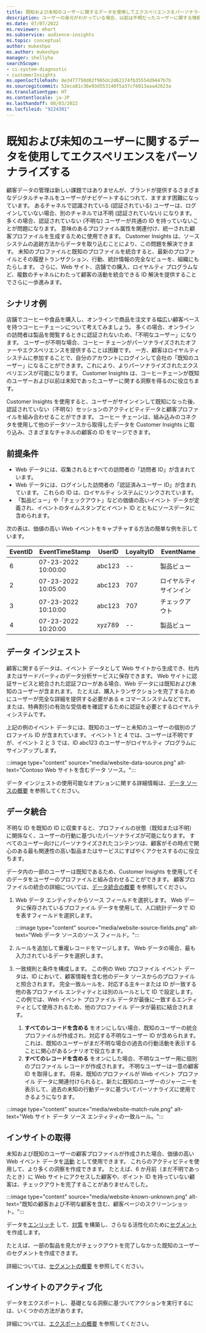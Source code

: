 ```yaml
---
title: 既知および未知のユーザーに関するデータを使用してエクスペリエンスをパーソナライズする
description: ユーザーの身元がわかっている場合、以前は不明だったユーザーに関する情報を組み込みます。
ms.date: 07/07/2022
ms.reviewer: mhart
ms.subservice: audience-insights
ms.topic: conceptual
author: mukeshpo
ms.author: mukeshpo
manager: shellyha
searchScope:
- ci-system-diagnostic
- customerInsights
ms.openlocfilehash: 8e3477750d82f965dc2d62174fb35554d9447b7b
ms.sourcegitcommit: 52eca81c36e93d553140f5a37cf6013aaa42623a
ms.translationtype: HT
ms.contentlocale: ja-JP
ms.lasthandoff: 08/03/2022
ms.locfileid: "9224301"
---
```

# <a name="personalize-your-experiences-with-data-about-known-and-unknown-users"></a>既知および未知のユーザーに関するデータを使用してエクスペリエンスをパーソナライズする

顧客データの管理は新しい課題ではありませんが、ブランドが提供するさまざまなデジタルチャネルをユーザーがナビゲートするにつれて、ますます困難になっています。 あるチャネルで認識されている (認証されている) ユーザーは、ログインしていない場合、別のチャネルでは不明 (認証されていない) になります。 多くの場合、認証されていない (不明な) ユーザーが共通の ID を持っていないことが問題になります。 意味のあるプロファイル属性を関連付け、統一された顧客プロファイルを生成するために使用できます。 Customer Insights は、ソース システムの追跡方法からデータを取り込むことにより、この問題を解決できます。 未知のプロファイルと既知のプロファイルを統合すると、最新のプロファイルとその履歴トランザクション、行動、統計情報の完全なビューを、組織にもたらします。 さらに、Web サイト、店舗での購入、ロイヤルティ プログラムなど、複数のチャネルにわたって顧客の活動を統合できる ID 解決を提供することでさらに一歩進みます。

## <a name="sample-scenario"></a>シナリオ例

店舗でコーヒーや食品を購入し、オンラインで商品を注文する幅広い顧客ベースを持つコーヒーチェーンについて考えてみましょう。 多くの場合、オンラインの訪問者は製品を閲覧するときに認証されないため、「不明なユーザー」になります。 ユーザーが不明な場合、コーヒー チェーンがパーソナライズされたオファーやエクスペリエンスを提供することは困難です。 一方、顧客はロイヤルティ システムに参加することで、自分のアカウントにログインして会社の「既知のユーザー」になることができます。これにより、よりパーソナライズされたエクスペリエンスが可能になります。 Customer Insights は、コーヒーチェーンが既知のユーザーおよび以前は未知であったユーザーに関する洞察を得るのに役立ちます。

Customer Insights を使用すると、ユーザーがサインインして既知になった後、認証されていない（不明な）セッションのアクティビティデータと顧客プロファイルを組み合わせることができます。 コーヒー チェーンは、組み込みのコネクタを使用して他のデータソースから取得したデータを Customer Insights に取り込み、さまざまなチャネルの顧客の ID をマージできます。

## <a name="prerequisites"></a>前提条件

- Web データには、収集されるとすべての訪問者の「訪問者 ID」が含まれています。
- Web データには、ログインした訪問者の「認証済みユーザー ID」が含まれています。 これらの ID は、ロイヤルティ システムにリンクされています。
- 「製品ビュー」や「チェックアウト」などの価値の高いイベント データが定義され、イベントのタイムスタンプとイベント ID とともにソースデータに含められます。

次の表は、価値の高い Web イベントをキャプチャする方法の簡単な例を示しています。

|EventID|EventTimeStamp|UserID|LoyaltyID|EventName|
|--|--|--|--|--|
|6|07-23-2022 10:00:00|abc123|--|製品ビュー|
|2|07-23-2022 10:05:00|abc123|707|ロイヤルティ サインイン|
|3|07-23-2022 10:10:00|abc123|707|チェックアウト|
|4|07-23-2022 10:20:00|xyz789|--|製品ビュー|

## <a name="data-ingestion"></a>データ インジェスト

顧客に関するデータは、イベント データとして Web サイトから生成でき、社内またはサードパーティのデータ分析サービスに保存できます。 Web サイトに認証サービスと統合された認証フローがある場合、Web データには既知および未知のユーザーが含まれます。 たとえば、購入トランザクションを完了するためにユーザーが完全な詳細を提供する必要がある e コマースシステムなどです。 または、特典割引の有効な受信者を確認するために認証を必要とするロイヤルティシステムです。

上記の例のイベント データには、既知のユーザーと未知のユーザーの個別のプロファイル ID が含まれています。 イベント 1 と 4 では、ユーザーは不明ですが、イベント 2 と 3 では、ID abc123 のユーザーがロイヤルティ プログラムにサインアップします。

:::image type="content" source="media/website-data-source.png" alt-text="Contoso Web サイトを含むデータ ソース。":::

データ インジェストの使用可能なオプションに関する詳細情報は、[データ ソースの概要](data-sources.md) を参照してください。

## <a name="data-unification"></a>データ統合

不明な ID を既知の ID に収束すると、プロファイルの状態（既知または不明）に関係なく、ユーザーの行動に基づいたパーソナライズが可能になります。 すべてのユーザー向けにパーソナライズされたコンテンツは、顧客がその時点で関心のある最も関連性の高い製品またはサービスにすばやくアクセスするのに役立ちます。

データ内の一部のユーザーは既知であるため、Customer Insights を使用してそのデータをユーザーのプロファイルと組み合わせることができます。 顧客プロファイルの統合の詳細については、[データ統合の概要](data-unification.md) を参照してください。

1. Web データ エンティティからソース フィールドを選択します。 Web データに保存されているプロファイル データを使用して、人口統計データで ID を表すフィールドを選択します。

   :::image type="content" source="media/website-source-fields.png" alt-text="Web データ ソースのソース フィールド。":::

1. ルールを追加して重複レコードをマージします。 Web データの場合、最も入力されているデータを選択します。

1. 一致規則と条件を構成します。 この例の Web プロファイル イベント データは、ID において、顧客情報を含む他のデータ ソースからのプロファイルと照合されます。 完全一致ルールを、対応する主キーまたは ID が一致する他の各プロファイル エンティティとは別のルールとして ID で設定します。 この例では、Web イベント プロファイル データが最後に一致するエンティティとして使用されるため、他のプロファイル データが最初に結合されます。
   1. **すべてのレコードを含める** をオンにしない場合、既知のユーザーの統合プロファイルが作成され、対応する不明なユーザー ID が含められます。 これは、既知のユーザーがまだ不明な場合の過去の行動活動を表示することに関心があるシナリオで役立ちます。
   1. **すべてのレコードを含める** をオンにした場合、不明なユーザー用に個別のプロファイル レコードが作成されます。 不明なユーザーは一意の顧客 ID を取得します。 将来、既知のプロファイルが Web イベント プロファイル データに関連付けられると、新たに既知のユーザーのジャーニーを表示して、過去の未知の行動データに基づいてパーソナライズに使用できるようになります。

:::image type="content" source="media/website-match-rule.png" alt-text="Web サイト データ ソース エンティティの一致ルール。":::

## <a name="get-insights"></a>インサイトの取得

未知および既知のユーザーの顧客プロファイルが作成された場合、価値の高い Web イベント データを[活動](activities.md) として使用できます。 これらのアクティビティを使用して、より多くの洞察を作成できます。 たとえば、6 か月前（まだ不明であったとき）に Web サイトにアクセスした顧客や、ポイント ID を持っていない顧客は、チェックアウトを完了することがありませんでした。

:::image type="content" source="media/website-known-unknown.png" alt-text="既知の顧客および不明な顧客を含む、顧客ページのスクリーンショット。":::

データを[エンリッチ](enrichment-hub.md) して、[対策](measures.md) を構築し、さらなる活性化のために[セグメント](segments.md) を作成します。

たとえば、一部の製品を見たがチェックアウトを完了しなかった既知のユーザーのセグメントを作成できます。

詳細については、[セグメントの概要](segments.md) を参照してください。

## <a name="activate-insights"></a>インサイトのアクティブ化

データをエクスポートし、基礎となる洞察に基づいてアクションを実行するには、いくつかの方法があります。

詳細については、[エクスポートの概要](export-destinations.md) を参照してください。
